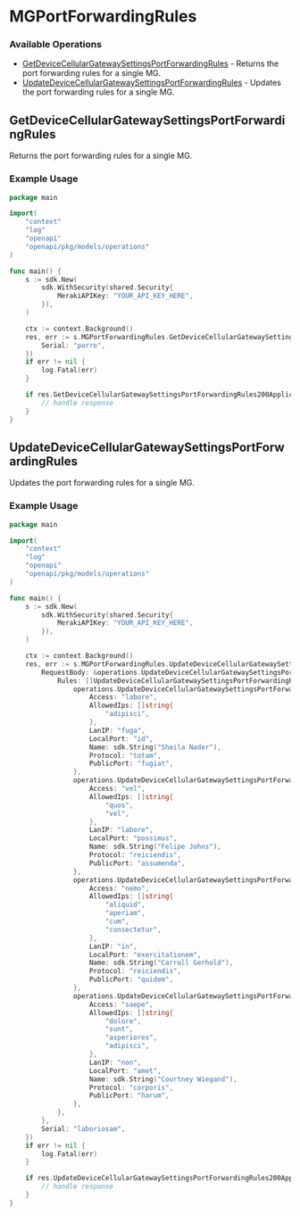 # MGPortForwardingRules

### Available Operations

* [GetDeviceCellularGatewaySettingsPortForwardingRules](#getdevicecellulargatewaysettingsportforwardingrules) - Returns the port forwarding rules for a single MG.
* [UpdateDeviceCellularGatewaySettingsPortForwardingRules](#updatedevicecellulargatewaysettingsportforwardingrules) - Updates the port forwarding rules for a single MG.

## GetDeviceCellularGatewaySettingsPortForwardingRules

Returns the port forwarding rules for a single MG.

### Example Usage

```go
package main

import(
	"context"
	"log"
	"openapi"
	"openapi/pkg/models/operations"
)

func main() {
    s := sdk.New(
        sdk.WithSecurity(shared.Security{
            MerakiAPIKey: "YOUR_API_KEY_HERE",
        }),
    )

    ctx := context.Background()
    res, err := s.MGPortForwardingRules.GetDeviceCellularGatewaySettingsPortForwardingRules(ctx, operations.GetDeviceCellularGatewaySettingsPortForwardingRulesRequest{
        Serial: "porro",
    })
    if err != nil {
        log.Fatal(err)
    }

    if res.GetDeviceCellularGatewaySettingsPortForwardingRules200ApplicationJSONObject != nil {
        // handle response
    }
}
```

## UpdateDeviceCellularGatewaySettingsPortForwardingRules

Updates the port forwarding rules for a single MG.

### Example Usage

```go
package main

import(
	"context"
	"log"
	"openapi"
	"openapi/pkg/models/operations"
)

func main() {
    s := sdk.New(
        sdk.WithSecurity(shared.Security{
            MerakiAPIKey: "YOUR_API_KEY_HERE",
        }),
    )

    ctx := context.Background()
    res, err := s.MGPortForwardingRules.UpdateDeviceCellularGatewaySettingsPortForwardingRules(ctx, operations.UpdateDeviceCellularGatewaySettingsPortForwardingRulesRequest{
        RequestBody: &operations.UpdateDeviceCellularGatewaySettingsPortForwardingRulesRequestBody{
            Rules: []UpdateDeviceCellularGatewaySettingsPortForwardingRulesRequestBodyRules{
                operations.UpdateDeviceCellularGatewaySettingsPortForwardingRulesRequestBodyRules{
                    Access: "labore",
                    AllowedIps: []string{
                        "adipisci",
                    },
                    LanIP: "fuga",
                    LocalPort: "id",
                    Name: sdk.String("Sheila Nader"),
                    Protocol: "totam",
                    PublicPort: "fugiat",
                },
                operations.UpdateDeviceCellularGatewaySettingsPortForwardingRulesRequestBodyRules{
                    Access: "vel",
                    AllowedIps: []string{
                        "quos",
                        "vel",
                    },
                    LanIP: "labore",
                    LocalPort: "possimus",
                    Name: sdk.String("Felipe Johns"),
                    Protocol: "reiciendis",
                    PublicPort: "assumenda",
                },
                operations.UpdateDeviceCellularGatewaySettingsPortForwardingRulesRequestBodyRules{
                    Access: "nemo",
                    AllowedIps: []string{
                        "aliquid",
                        "aperiam",
                        "cum",
                        "consectetur",
                    },
                    LanIP: "in",
                    LocalPort: "exercitationem",
                    Name: sdk.String("Carroll Gerhold"),
                    Protocol: "reiciendis",
                    PublicPort: "quidem",
                },
                operations.UpdateDeviceCellularGatewaySettingsPortForwardingRulesRequestBodyRules{
                    Access: "saepe",
                    AllowedIps: []string{
                        "dolore",
                        "sunt",
                        "asperiores",
                        "adipisci",
                    },
                    LanIP: "non",
                    LocalPort: "amet",
                    Name: sdk.String("Courtney Wiegand"),
                    Protocol: "corporis",
                    PublicPort: "harum",
                },
            },
        },
        Serial: "laboriosam",
    })
    if err != nil {
        log.Fatal(err)
    }

    if res.UpdateDeviceCellularGatewaySettingsPortForwardingRules200ApplicationJSONObject != nil {
        // handle response
    }
}
```
